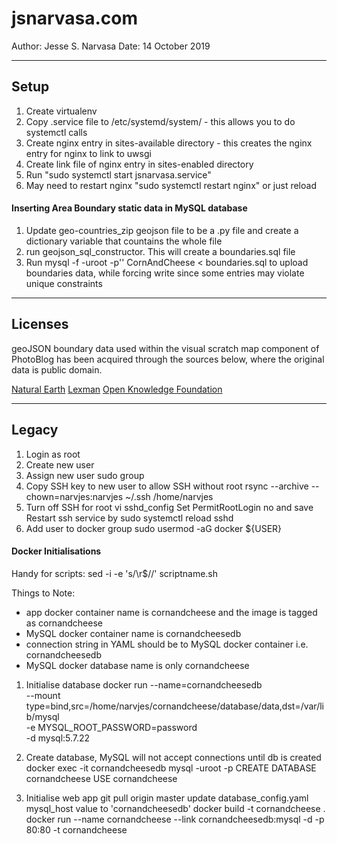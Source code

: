 jsnarvasa.com
=============
Author: Jesse S. Narvasa
Date: 14 October 2019

***

## Setup
1. Create virtualenv
2. Copy .service file to /etc/systemd/system/ - this allows you to do systemctl calls
3. Create nginx entry in sites-available directory - this creates the nginx entry for nginx to link to uwsgi
4. Create link file of nginx entry in sites-enabled directory
5. Run "sudo systemctl start jsnarvasa.service"
6. May need to restart nginx "sudo systemctl restart nginx" or just reload

#### Inserting Area Boundary static data in MySQL database
1. Update geo-countries_zip geojson file to be a .py file and create a dictionary variable that countains the whole file
2. run geojson_sql_constructor.  This will create a boundaries.sql file
3. Run mysql -f -uroot -p'<password>' CornAndCheese < boundaries.sql to upload boundaries data, while forcing write since some entries may violate unique constraints

***

## Licenses
geoJSON boundary data used within the visual scratch map component of PhotoBlog has been acquired through the sources below, where the original data is public domain.

[Natural Earth][naturalearth]
[Lexman][lexman]
[Open Knowledge Foundation][okfn]

[naturalearth]: http://www.naturalearthdata.com/
[lexman]: http://github.com/lexman
[okfn]: http://okfn.org/

***

## Legacy
1. Login as root
2. Create new user
3. Assign new user sudo group
4. Copy SSH key to new user to allow SSH without root
	rsync --archive --chown=narvjes:narvjes ~/.ssh /home/narvjes
5. Turn off SSH for root
	vi sshd_config
	Set PermitRootLogin no and save
	Restart ssh service by sudo systemctl reload sshd
6. Add user to docker group
	sudo usermod -aG docker ${USER}


#### Docker Initialisations
Handy for scripts:
sed -i -e 's/\r$//' scriptname.sh

Things to Note:
* app docker container name is cornandcheese and the image is tagged as cornandcheese
* MySQL docker container name is cornandcheesedb
* connection string in YAML should be to MySQL docker container i.e. cornandcheesedb
* MySQL docker database name is only cornandcheese

1. Initialise database
docker run --name=cornandcheesedb \
--mount type=bind,src=/home/narvjes/cornandcheese/database/data,dst=/var/lib/mysql \
-e MYSQL_ROOT_PASSWORD=password \
-d mysql:5.7.22

2. Create database, MySQL will not accept connections until db is created
docker exec -it cornandcheesedb mysql -uroot -p
CREATE DATABASE cornandcheese
USE cornandcheese

3. Initialise web app
git pull origin master
update database_config.yaml mysql_host value to 'cornandcheesedb'
docker build -t cornandcheese .
docker run --name cornandcheese --link cornandcheesedb:mysql -d -p 80:80 -t cornandcheese